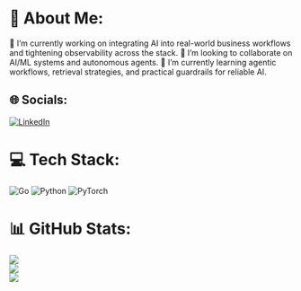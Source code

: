 # 💫 About Me:
🔭 I’m currently working on integrating AI into real-world business workflows and tightening observability across the stack.
👯 I’m looking to collaborate on AI/ML systems and autonomous agents.
🌱 I’m currently learning agentic workflows, retrieval strategies, and practical guardrails for reliable AI.


## 🌐 Socials:
[![LinkedIn](https://img.shields.io/badge/LinkedIn-%230077B5.svg?logo=linkedin&logoColor=white)](https://linkedin.com/in/guseyin-gasymov) 

# 💻 Tech Stack:
![Go](https://img.shields.io/badge/go-%2300ADD8.svg?style=for-the-badge&logo=go&logoColor=white) ![Python](https://img.shields.io/badge/python-3670A0?style=for-the-badge&logo=python&logoColor=ffdd54) ![PyTorch](https://img.shields.io/badge/PyTorch-%23EE4C2C.svg?style=for-the-badge&logo=PyTorch&logoColor=white)
# 📊 GitHub Stats:
![](https://github-readme-stats.vercel.app/api?username=runnart&theme=dark&hide_border=false&include_all_commits=true&count_private=true)<br/>
![](https://nirzak-streak-stats.vercel.app/?user=runnart&theme=dark&hide_border=false)<br/>
![](https://github-readme-stats.vercel.app/api/top-langs/?username=runnart&theme=dark&hide_border=false&include_all_commits=true&count_private=true&layout=compact)

<!-- Proudly created with GPRM ( https://gprm.itsvg.in ) -->
